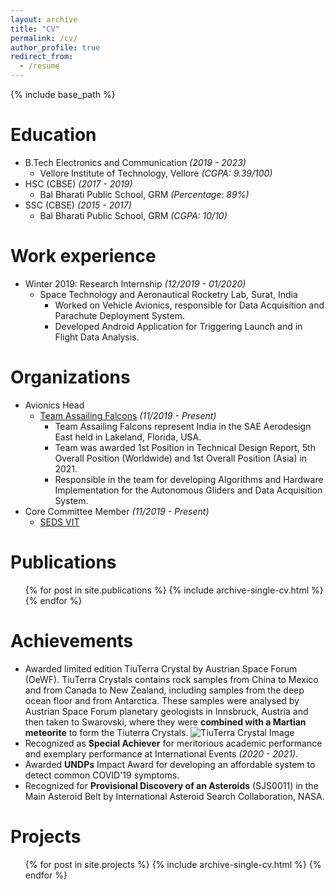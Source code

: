 ```yaml
---
layout: archive
title: "CV"
permalink: /cv/
author_profile: true
redirect_from:
  - /resume
---
```


{% include base_path %}

Education
======
* B.Tech Electronics and Communication *(2019 - 2023)*
  * Vellore Institute of Technology, Vellore *(CGPA: 9.39/100)*
* HSC (CBSE) *(2017 - 2019)*
  * Bal Bharati Public School, GRM *(Percentage: 89%)*
* SSC (CBSE) *(2015 - 2017)*
  * Bal Bharati Public School, GRM *(CGPA: 10/10)*

Work experience
======
* Winter 2019: Research Internship *(12/2019 - 01/2020)*
  * Space Technology and Aeronautical Rocketry Lab, Surat, India
    * Worked on Vehicle Avionics, responsible for Data Acquisition and Parachute Deployment System. 
    * Developed Android Application for Triggering Launch and in Flight Data Analysis.
  
Organizations
======
* Avionics Head
  * [Team Assailing Falcons](http://assailingfalcons.in/) *(11/2019 - Present)*
    * Team Assailing Falcons represent India in the SAE Aerodesign East held in Lakeland, Florida, USA.
    * Team was awarded 1st Position in Technical Design Report, 5th Overall Position (Worldwide) and 1st Overall Position (Asia) in 2021.
    * Responsible in the team for developing Algorithms and Hardware Implementation for the Autonomous Gliders and Data Acquisition System.
* Core Committee Member *(11/2019 - Present)*
  * [SEDS VIT](https://www.instagram.com/sedsvit/?hl=en)

Publications
======
  <ul>{% for post in site.publications %}
    {% include archive-single-cv.html %}
  {% endfor %}</ul>

Achievements
======
* Awarded limited edition TiuTerra Crystal by Austrian Space Forum (OeWF). TiuTerra Crystals contains rock samples from China to Mexico and from Canada to New Zealand, including samples from the deep ocean floor and from Antarctica. These samples were analysed by Austrian Space Forum planetary geologists in Innsbruck, Austria and then taken to Swarovski, where they were **combined with a Martian meteorite** to form the Tiuterra Crystals.
![TiuTerra Crystal Image](https://sakshambhutani.xyz/images/TuiTerra-Image.jpeg)  
* Recognized as **Special Achiever** for meritorious academic performance and exemplary performance at International Events *(2020 - 2021)*.
* Awarded **UNDPs** Impact Award for developing an affordable system to detect common COVID'19 symptoms.
* Recognized for **Provisional Discovery of an Asteroids** (SJS0011) in the Main Asteroid Belt by International Asteroid Search Collaboration, NASA.

Projects
======
  <ul>{% for post in site.projects %}
    {% include archive-single-cv.html %}
  {% endfor %}</ul>




[comment]: <> (Skills)

[comment]: <> (======)

[comment]: <> (* Skill 1)

[comment]: <> (* Skill 2)

[comment]: <> (  * Sub-skill 2.1)

[comment]: <> (  * Sub-skill 2.2)

[comment]: <> (  * Sub-skill 2.3)

[comment]: <> (* Skill 3)
